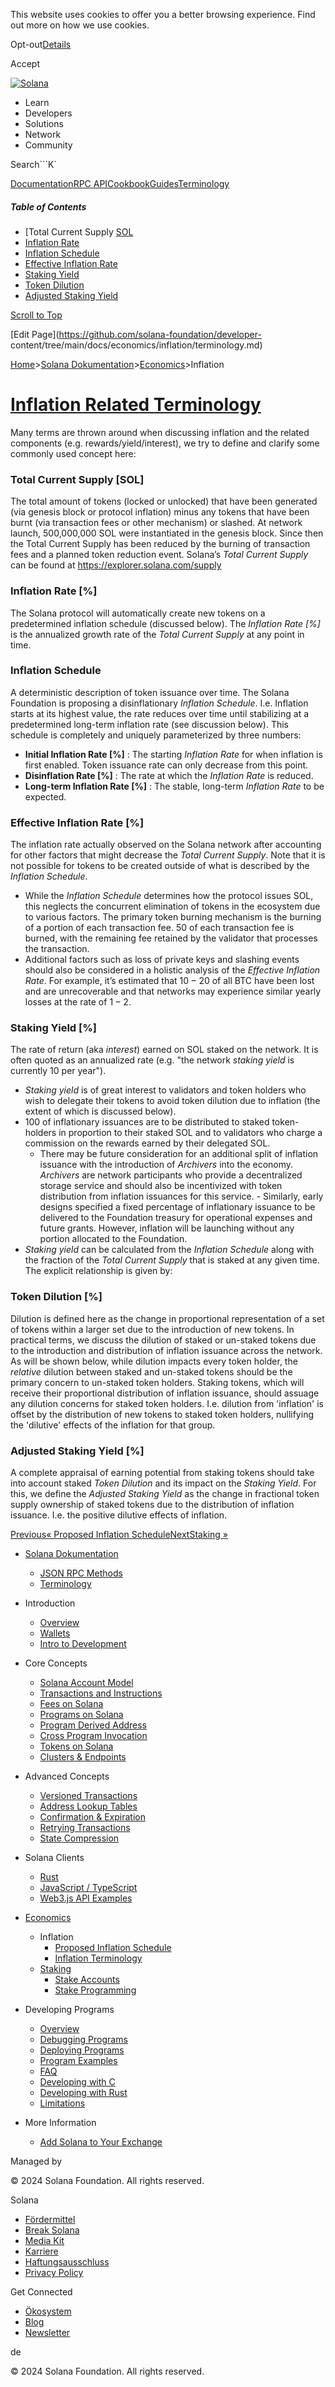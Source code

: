 This website uses cookies to offer you a better browsing experience. Find out
more on how we use cookies.

Opt-out[Details](/de/privacy-policy#collection-of-information)

Accept

[![Solana](/_next/static/media/logotype-dark.f79d530d.svg)](/de)

  * Learn
  * Developers
  * Solutions
  * Network
  * Community

Search```K`

[Documentation](/de/docs)[RPC
API](/de/docs/rpc)[Cookbook](/de/developers/cookbook)[Guides](/de/developers/guides)[Terminology](/de/docs/terminology)

##### Table of Contents

  * [Total Current Supply [SOL](/de/docs/economics/inflation/terminology#total-current-supply-sol)
  * [Inflation Rate](/de/docs/economics/inflation/terminology#inflation-rate)
  * [Inflation Schedule](/de/docs/economics/inflation/terminology#inflation-schedule)
  * [Effective Inflation Rate](/de/docs/economics/inflation/terminology#effective-inflation-rate)
  * [Staking Yield](/de/docs/economics/inflation/terminology#staking-yield)
  * [Token Dilution](/de/docs/economics/inflation/terminology#token-dilution)
  * [Adjusted Staking Yield](/de/docs/economics/inflation/terminology#adjusted-staking-yield)

[Scroll to Top](/de/docs/economics/inflation/terminology#)

[Edit Page](https://github.com/solana-foundation/developer-
content/tree/main/docs/economics/inflation/terminology.md)

[Home](/de)>[Solana
Dokumentation](/de/docs)>[Economics](/de/docs/economics)>Inflation

# [Inflation Related Terminology](/de/docs/economics/inflation/terminology)

Many terms are thrown around when discussing inflation and the related
components (e.g. rewards/yield/interest), we try to define and clarify some
commonly used concept here:

### Total Current Supply [SOL] #

The total amount of tokens (locked or unlocked) that have been generated (via
genesis block or protocol inflation) minus any tokens that have been burnt
(via transaction fees or other mechanism) or slashed. At network launch,
500,000,000 SOL were instantiated in the genesis block. Since then the Total
Current Supply has been reduced by the burning of transaction fees and a
planned token reduction event. Solana’s _Total Current Supply_ can be found at
<https://explorer.solana.com/supply>

### Inflation Rate [%] #

The Solana protocol will automatically create new tokens on a predetermined
inflation schedule (discussed below). The _Inflation Rate [%]_ is the
annualized growth rate of the _Total Current Supply_ at any point in time.

### Inflation Schedule #

A deterministic description of token issuance over time. The Solana Foundation
is proposing a disinflationary _Inflation Schedule_. I.e. Inflation starts at
its highest value, the rate reduces over time until stabilizing at a
predetermined long-term inflation rate (see discussion below). This schedule
is completely and uniquely parameterized by three numbers:

  * **Initial Inflation Rate [%]** : The starting _Inflation Rate_ for when inflation is first enabled. Token issuance rate can only decrease from this point.
  * **Disinflation Rate [%]** : The rate at which the _Inflation Rate_ is reduced.
  * **Long-term Inflation Rate [%]** : The stable, long-term _Inflation Rate_ to be expected.

### Effective Inflation Rate [%] #

The inflation rate actually observed on the Solana network after accounting
for other factors that might decrease the _Total Current Supply_. Note that it
is not possible for tokens to be created outside of what is described by the
_Inflation Schedule_.

  * While the _Inflation Schedule_ determines how the protocol issues SOL, this neglects the concurrent elimination of tokens in the ecosystem due to various factors. The primary token burning mechanism is the burning of a portion of each transaction fee. $50%$ of each transaction fee is burned, with the remaining fee retained by the validator that processes the transaction.
  * Additional factors such as loss of private keys and slashing events should also be considered in a holistic analysis of the _Effective Inflation Rate_. For example, it’s estimated that $10-20%$ of all BTC have been lost and are unrecoverable and that networks may experience similar yearly losses at the rate of $1-2%$.

### Staking Yield [%] #

The rate of return (aka _interest_) earned on SOL staked on the network. It is
often quoted as an annualized rate (e.g. "the network _staking yield_ is
currently $10%$ per year").

  * _Staking yield_ is of great interest to validators and token holders who wish to delegate their tokens to avoid token dilution due to inflation (the extent of which is discussed below).
  * $100%$ of inflationary issuances are to be distributed to staked token-holders in proportion to their staked SOL and to validators who charge a commission on the rewards earned by their delegated SOL.
    * There may be future consideration for an additional split of inflation issuance with the introduction of _Archivers_ into the economy. _Archivers_ are network participants who provide a decentralized storage service and should also be incentivized with token distribution from inflation issuances for this service. - Similarly, early designs specified a fixed percentage of inflationary issuance to be delivered to the Foundation treasury for operational expenses and future grants. However, inflation will be launching without any portion allocated to the Foundation.
  * _Staking yield_ can be calculated from the _Inflation Schedule_ along with the fraction of the _Total Current Supply_ that is staked at any given time. The explicit relationship is given by:

### Token Dilution [%] #

Dilution is defined here as the change in proportional representation of a set
of tokens within a larger set due to the introduction of new tokens. In
practical terms, we discuss the dilution of staked or un-staked tokens due to
the introduction and distribution of inflation issuance across the network. As
will be shown below, while dilution impacts every token holder, the _relative_
dilution between staked and un-staked tokens should be the primary concern to
un-staked token holders. Staking tokens, which will receive their proportional
distribution of inflation issuance, should assuage any dilution concerns for
staked token holders. I.e. dilution from 'inflation' is offset by the
distribution of new tokens to staked token holders, nullifying the 'dilutive'
effects of the inflation for that group.

### Adjusted Staking Yield [%] #

A complete appraisal of earning potential from staking tokens should take into
account staked _Token Dilution_ and its impact on the _Staking Yield_. For
this, we define the _Adjusted Staking Yield_ as the change in fractional token
supply ownership of staked tokens due to the distribution of inflation
issuance. I.e. the positive dilutive effects of inflation.

[Previous« Proposed Inflation
Schedule](/de/docs/economics/inflation/inflation-schedule)[NextStaking
»](/de/docs/economics/staking)

  * [Solana Dokumentation](/de/docs)

    * [JSON RPC Methods](/de/docs/rpc)
    * [Terminology](/de/docs/terminology)
  * Introduction

    * [Overview](/de/docs/intro/overview)
    * [Wallets](/de/docs/intro/wallets)
    * [Intro to Development](/de/docs/intro/dev)
  * Core Concepts

    * [Solana Account Model](/de/docs/core/accounts)
    * [Transactions and Instructions](/de/docs/core/transactions)
    * [Fees on Solana](/de/docs/core/fees)
    * [Programs on Solana](/de/docs/core/programs)
    * [Program Derived Address](/de/docs/core/pda)
    * [Cross Program Invocation](/de/docs/core/cpi)
    * [Tokens on Solana](/de/docs/core/tokens)
    * [Clusters & Endpoints](/de/docs/core/clusters)
  * Advanced Concepts

    * [Versioned Transactions](/de/docs/advanced/versions)
    * [Address Lookup Tables](/de/docs/advanced/lookup-tables)
    * [Confirmation & Expiration](/de/docs/advanced/confirmation)
    * [Retrying Transactions](/de/docs/advanced/retry)
    * [State Compression](/de/docs/advanced/state-compression)
  * Solana Clients

    * [Rust](/de/docs/clients/rust)
    * [JavaScript / TypeScript](/de/docs/clients/javascript)
    * [Web3.js API Examples](/de/docs/clients/javascript-reference)
  * [Economics](/de/docs/economics)

    * Inflation
      * [Proposed Inflation Schedule](/de/docs/economics/inflation/inflation-schedule)
      * [Inflation Terminology](/de/docs/economics/inflation/terminology)
    * [Staking](/de/docs/economics/staking)
      * [Stake Accounts](/de/docs/economics/staking/stake-accounts)
      * [Stake Programming](/de/docs/economics/staking/stake-programming)
  * Developing Programs

    * [Overview](/de/docs/programs/overview)
    * [Debugging Programs](/de/docs/programs/debugging)
    * [Deploying Programs](/de/docs/programs/deploying)
    * [Program Examples](/de/docs/programs/examples)
    * [FAQ](/de/docs/programs/faq)
    * [Developing with C](/de/docs/programs/lang-c)
    * [Developing with Rust](/de/docs/programs/lang-rust)
    * [Limitations](/de/docs/programs/limitations)
  * More Information

    * [Add Solana to Your Exchange](/de/docs/more/exchange)

Managed by

[](/de)

[](/youtube)[](/twitter)[](/discord)[](/reddit)[](/github)[](/telegram)

© 2024 Solana Foundation. All rights reserved.

Solana

  * [Fördermittel](https://solana.org/grants)
  * [Break Solana](https://break.solana.com/)
  * [Media Kit](/de/branding)
  * [Karriere](https://jobs.solana.com/)
  * [Haftungsausschluss](/de/tos)
  * [Privacy Policy](/de/privacy-policy)

Get Connected

  * [Ökosystem](/de/ecosystem)
  * [Blog](/de/news)
  * [Newsletter](/de/newsletter)

de

© 2024 Solana Foundation. All rights reserved.

